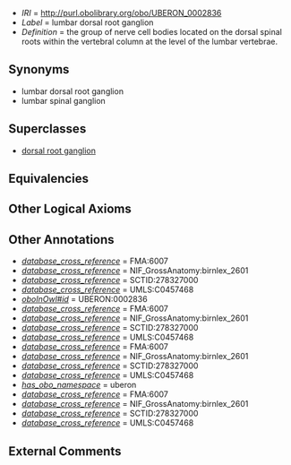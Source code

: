  * *IRI* = http://purl.obolibrary.org/obo/UBERON_0002836
 * *Label* = lumbar dorsal root ganglion
 * *Definition* = the group of nerve cell bodies located on the dorsal spinal roots within the vertebral column at the level of the lumbar vertebrae.

## Synonyms

 * lumbar dorsal root ganglion
 * lumbar spinal ganglion

## Superclasses

 * [dorsal root ganglion](../../UBERON/44/UBERON_0000044.md)

## Equivalencies


## Other Logical Axioms


## Other Annotations

 * *[database_cross_reference](../../ef/oboInOwl#hasDbXref.md)* = FMA:6007
 * *[database_cross_reference](../../ef/oboInOwl#hasDbXref.md)* = NIF_GrossAnatomy:birnlex_2601
 * *[database_cross_reference](../../ef/oboInOwl#hasDbXref.md)* = SCTID:278327000
 * *[database_cross_reference](../../ef/oboInOwl#hasDbXref.md)* = UMLS:C0457468
 * *[oboInOwl#id](../../id/oboInOwl#id.md)* = UBERON:0002836
 * *[database_cross_reference](../../ef/oboInOwl#hasDbXref.md)* = FMA:6007
 * *[database_cross_reference](../../ef/oboInOwl#hasDbXref.md)* = NIF_GrossAnatomy:birnlex_2601
 * *[database_cross_reference](../../ef/oboInOwl#hasDbXref.md)* = SCTID:278327000
 * *[database_cross_reference](../../ef/oboInOwl#hasDbXref.md)* = UMLS:C0457468
 * *[database_cross_reference](../../ef/oboInOwl#hasDbXref.md)* = FMA:6007
 * *[database_cross_reference](../../ef/oboInOwl#hasDbXref.md)* = NIF_GrossAnatomy:birnlex_2601
 * *[database_cross_reference](../../ef/oboInOwl#hasDbXref.md)* = SCTID:278327000
 * *[database_cross_reference](../../ef/oboInOwl#hasDbXref.md)* = UMLS:C0457468
 * *[has_obo_namespace](../../ce/oboInOwl#hasOBONamespace.md)* = uberon
 * *[database_cross_reference](../../ef/oboInOwl#hasDbXref.md)* = FMA:6007
 * *[database_cross_reference](../../ef/oboInOwl#hasDbXref.md)* = NIF_GrossAnatomy:birnlex_2601
 * *[database_cross_reference](../../ef/oboInOwl#hasDbXref.md)* = SCTID:278327000
 * *[database_cross_reference](../../ef/oboInOwl#hasDbXref.md)* = UMLS:C0457468

## External Comments

